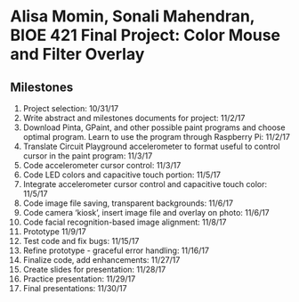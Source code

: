 # Alisa Momin, Sonali Mahendran, BIOE 421 Final Project: Color Mouse and Filter Overlay
## Milestones


1. Project selection: 10/31/17
2. Write abstract and milestones documents for project: 11/2/17
3. Download Pinta, GPaint, and other possible paint programs and choose optimal program. Learn to use the program through Raspberry Pi: 11/2/17
4. Translate Circuit Playground accelerometer to format useful to control cursor in the paint program: 11/3/17
5. Code accelerometer cursor control: 11/3/17
6. Code LED colors and capacitive touch portion: 11/5/17 
7. Integrate accelerometer cursor control and capacitive touch color: 11/5/17 
8. Code image file saving, transparent backgrounds: 11/6/17 
9. Code camera ‘kiosk’, insert image file and overlay on photo: 11/6/17 
10. Code facial recognition-based image alignment: 11/8/17 
11. Prototype 11/9/17 
12. Test code and fix bugs: 11/15/17 
13. Refine prototype - graceful error handling: 11/16/17 
14. Finalize code, add enhancements: 11/27/17 
15. Create slides for presentation: 11/28/17 
16. Practice presentation: 11/29/17 
17. Final presentations: 11/30/17
 
